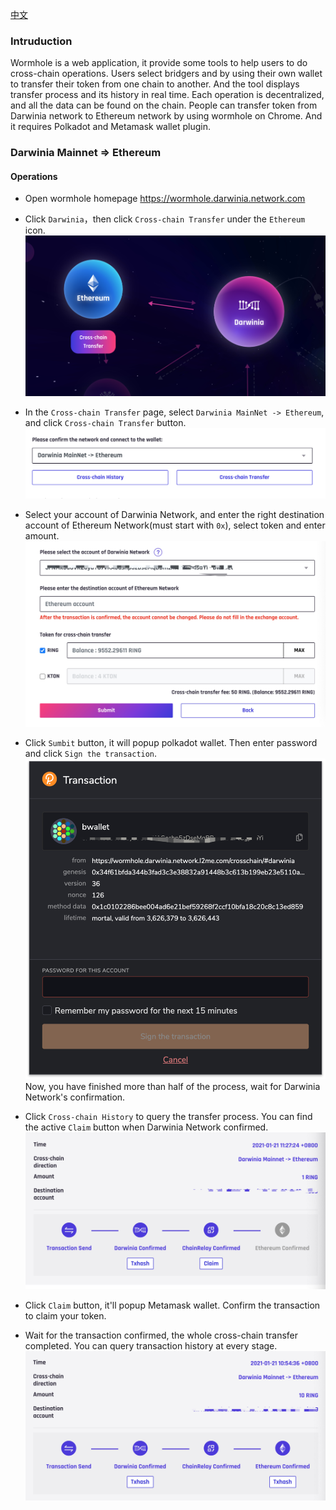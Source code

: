 [中文](./bridge.md)
### Intruduction
Wormhole is a web application, it provide some tools to help users to do cross-chain operations. Users select bridgers and by using their own wallet to transfer their token from one chain to another. And the tool displays transfer process and its history in real time. Each operation is decentralized, and all the data can be found on the chain.
People can transfer token from Darwinia network to Ethereum network by using wormhole on Chrome. And it requires Polkadot and Metamask wallet plugin.

### Darwinia Mainnet => Ethereum
#### Operations
* Open wormhole homepage https://wormhole.darwinia.network.com
* Click `Darwinia`，then click `Cross-chain Transfer` under the `Ethereum` icon.
![wormhole homepage](./assets/wormhole_en.png)
* In the `Cross-chain Transfer` page, select `Darwinia MainNet -> Ethereum`, and click `Cross-chain Transfer` button.
![select network](./assets/select_d2e_en.png)
* Select your account of Darwinia Network, and enter the right destination account of Ethereum Network(must start with `0x`), select token and enter amount.
![transfer](./assets/send_d2e_en.png)
* Click `Sumbit` button, it will popup polkadot wallet. Then enter password and click `Sign the transaction`.
![polkadot wallet](./assets/polkadot.png)
Now, you have finished more than half of the process, wait for Darwinia Network's confirmation.

* Click `Cross-chain History` to query the transfer process. You can find the active `Claim` button when Darwinia Network confirmed.
![Cross-chain History](./assets/confirm_d2e_en.png)
* Click `Claim` button, it'll popup Metamask wallet. Confirm the transaction to claim your token.
* Wait for the transaction confirmed, the whole cross-chain transfer completed. You can query transaction history at every stage.
![finished](./assets/finish_en.png)
